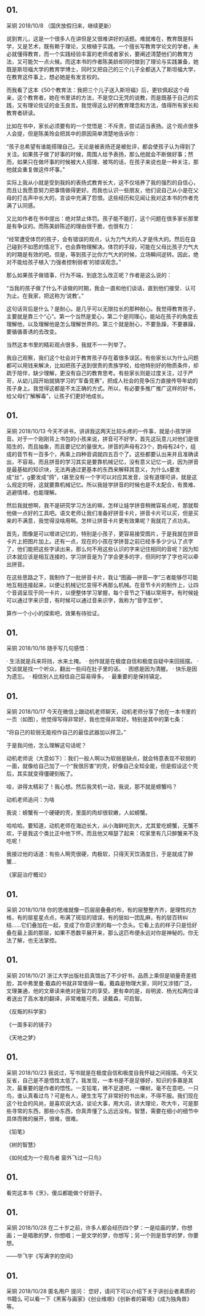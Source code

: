 

## 01. 
采铜
2018/10/8
（国庆放假归来，继续更新）

说到育儿，这是一个很多人在讲但是又很难讲好的话题。难就难在，教育既是科学，又是艺术，既有赖于理论，又根植于实践。一个擅长写教育学论文的学者，未必就懂得教育，而一个实践经验丰富的老师或者家长，要阐述清楚他们的教育方法，又可能欠一点火候。而这本书的作者陈美龄却同时做到了理论与实践兼备，她既是斯坦福大学的教育学博士，同时又把自己的三个儿子全都送入了斯坦福大学，在教育这件事上，想必她是有发言权的。

而我看了这本《50个教育法：我把三个儿子送入斯坦福》后，更钦佩起这个母亲，这个教育者。她在书里讲的方法，不是空口无凭的说教，而是既基于自己的实践，又有理论佐证的金玉良言。我觉得这么好的教育理念和方法，值得所有家长和教育者研读。

比如在书中，家长必须要有的一个觉悟是：不斥责，尝试适当表扬。这个观点很多人会提，但是陈美玲会把其中的原因简单清楚地告诉你：

“孩子总希望有谁能搭理自己。无论是被表扬还是被批评，都会使孩子认为得到了关注。如果孩子做了好事的时候，周围人给予表扬，那么他就会不断做好事；然而，如果只在做坏事的时候被大人搭理、被骂的话，在孩子来说也是一种关注，那他就会重复做这件坏事。”

实际上我从小就是受到我妈的表扬式教育长大，这不仅培养了我的强烈的自信心，而且让我愿意努力把事情做得更好。而我也认识一些朋友，他们说自己从小是在父母的打击声中长大的，言谈中充满了怨恨。这些经历和见闻让我对这本书的作者充满了认同感。

又比如作者在书中提出：绝对禁止体罚。孩子能不能打，这个问题在很多家长那里是有争议的。而陈美龄陈述的理由很干脆，也很有力：

“经常遭受体罚的孩子，会有错误的观点，认为力气大的人才是伟大的。然后在自己碰到不如愿的情况下，也会靠物理解决。体罚的手段，可能在父母比孩子力气大的时期是有效的吧。但是，等到孩子比你力气大的时候，立场瞬间逆转。因此，绝对不能给孩子植入‘力强者控制弱者’的错误观念。”

那么如果孩子做错事，行为不端，到底怎么改正呢？作者是这么说的：

“当我的孩子做了什么不该做的时期，我会一直和他们谈话，直到他们接受、认可为止。在我家，把这称为‘说教’。”

这句话背后是什么？是耐心。是几乎可以无限拉长的那种耐心。我觉得教育孩子，主要就是靠三个“心”。第一个当然是爱心，第二个是同理心，能站在孩子的角度去理解他，以及理解他是怎么理解世界的。第三个就是耐心，不要急躁，不要暴躁，要循循善诱的去改变。

当然这本书里的精彩观点很多，我就不一一列举了。

我自己观察，我们这个社会对于教育孩子存在着很多误区。有些家长以为什么问题都可以用钱来解决，比如把孩子送到很贵的贵族学校，给他特别好的物质条件，却疏于陪伴，缺少理解，更没有自己的教育思考。有些家长则是过度关注，过于严苛，从幼儿园开始就搞学习的“军备竞赛”，把成人社会的竞争压力直接传导年幼的孩子身上。我觉得这都是不太正确的方式。所以，有必要多推广推广这样的好书，给父母们“解解毒”，让孩子们更好地成长。


## 01. 
采铜
2018/10/13
今天不讲书，讲讲我这两天比较头疼的一件事，就是小孩学拼音。对于一个刚刚背上书包的小孩来说，拼音可不好学，首先这玩意儿对他们是很陌生的，而且抽象，而且要记忆的量很大。拼音的声母有23个，韵母有24个，组成的音节有一百多个，再乘上四种音调就四五百个了。这些都要认出来并且准确读出，不容易。而且拼音的学习其实是要靠机械记忆，没有意义记忆一说，因为拼音是最基础的知识块，无法再通过更基本的东西来解释其意义，为什么s要发成“丝”，g要发成“鸽”，t甚至没有一个字可以对应其发音，没有道理可讲，就是这么规定的呀，这就要靠机械记忆。所以我娃学拼音的时候也是不太配合，有畏难、逃避情绪，也能理解。

然后我就想啊，我不是研究学习方法的嘛，怎样让娃学拼音稍微容易点呢，那就帮他做一点好的工具吧。语文老师让我们准备好拼音卡片，拼音卡片可以买，但是买来的不满意，我觉得没啥用啊。怎样让拼音卡片更有效果呢？我就花了点功夫。

首先，图像是可以增进记忆的，特别是小孩子，更容易接受图片，于是我就在拼音卡片上把图片加上。还有一点，现在的小孩在学拼音之前已经多多少少认了点字了，他们能把这些字读出来，那么何不用这些认识的字来记住相同的音呢？因为知识本就应该是相互连接的，学习拼音是为了学会更多的字，但同时学了字也可以牵出拼音。

在这些思路之下，我制作了一批拼音卡片，我让“图画—拼音—字”三者能够尽可能地互相连接起来，以便让机械记忆变得不再那么机械。在音节卡片的制作上，让四个音调呈现于同一卡片，以便整体学习掌握，每个音节之下辅以常用字。有时候娃可以通过字来识音，有时候可以通过音来识字，我称为“音字互参”。

算作一个小小的探索吧，效果有待验证。
## 01. 

采铜
2018/10/16
随手写几句感悟：

· 生活就是兵来将挡，水来土掩。
· 创作就是在极度自信和极度自疑中来回摇摆。
· 交谈就是找一个听众，翻出一些闷在肚子里的话。
· 困惑是因为清醒。
· 快乐是因为遗忘。
· 相信别人比相信自己容易得多。
· 最重要的是保持镇定。

## 01. 
采铜
2018/10/17
今天在微信上跟动机老师聊天，动机老师分享了他在一本书里的一页（如图），他觉得写得非常好，我也觉得非常好。特别是其中的第七条：

“将自己的软弱无能视作自己的最佳武器加以捍卫。”

于是我问他，怎么理解这句话呢？

动机老师说（大意如下）：我们一般人啊以为软弱是缺点，就会特意表现不软弱的一面，就像给自己加了一个“我很厉害”的壳，好像自己全知全能，但是假设这个壳后，其实就变得僵硬刻板了。

哇，讲得太精彩了！我心想。然后我灵机一动，我说，那不就是螃蟹吗？

动机老师追问：为啥

我说：螃蟹有一个硬硬的壳，里面的肉却很软嫩，人如螃蟹。

哈哈哈。要知道，动机老师在海边长大，从小海鲜吃到大，尤其爱吃螃蟹，无蟹不欢，于是我这个类比正中他下怀。而且他又嘚瑟了起来：哎家里有几只醉蟹来不及吃呢！

我接过他的话道：有些人啊壳很硬，肉极软，只得天天饮酒度日，于是就成了醉蟹…

《家庭治疗概论》

## 01. 
采铜
2018/10/18
你的思维就像一匹层层叠叠的布，有的层整整齐齐，是理性的方格，有的层星星点点，布满了斑驳的错误，有的层如一团乱麻，有的层百转纠结……它们叠加在一起，变成了你意识里的每一个念头。它看上去的样子只是恰好叠在最上面的那层，如果不悉数平展开来，那么这匹布便永远对你是神秘的。你无法了解，也无法掌控。

## 01. 

采铜
2018/10/21
浙江大学出版社启真馆出了不少好书，品质上乘但是销量奇差捂脸，其中弗里曼·戴森的书就非常值得一看。戴森是物理大家，同时又涉猎广泛，文理兼通，他的文章读来绝对是智力的享受。更有幸的是，肖明波、杨光松两位译者送出了高水准的翻译，非常难能可贵。读戴森，可启智。

《反叛的科学家》

《一面多彩的镜子》

《天地之梦》


## 01. 
采铜
2018/10/23
我说过，写书就是在极度自信和极度自我怀疑之间摇摆。今天又反省，自己是不是悟性太低了。我发现，一本书是不是足够好，知识的多寡是其次，最重要的是作者的悟性。一支铅笔，微不足道吧，一棵树，毫不在意吧，一只鸟，谁认真看过鸟？可是有人，硬生生写了非常好的书出来，不得不服。我们现在这个社会的风尚，是喜欢说大话，谈论大事，用大词，讲大理论，吹大牛，可是那些寻常的东西，那些小东西，你真弄懂了么远远没有。智慧，需要在细小的细节中具体而微的展开，很难，很难。

《铅笔》

《树的智慧》

《如何成为一个观鸟者 窗外飞过一只鸟》

## 01. 
看完这本书《烹》，傻瓜都能做个好厨子。
## 01. 
采铜
2018/10/28
在二十岁之前，许多人都会经历四个梦：一是绘画的梦，你想画；一是唱歌的梦，你想唱；一是文学的梦，你想写；另一个则是哲学的梦，你要想。

——毕飞宇《写满字的空间》
## 01. 

采铜
2018/10/28
匿名用户 提问： 您好，请问下可以介绍下关于讲创业者素质的书籍么
可以看一下《黑客与画家》《创业维艰》《创新者的窘境》《成为独角兽》等。

